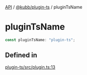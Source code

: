[API](../../../packages.md) / [@kubb/plugin-ts](../index.md) / pluginTsName

# pluginTsName

```ts
const pluginTsName: "plugin-ts";
```

## Defined in

[plugin-ts/src/plugin.ts:13](https://github.com/kubb-project/kubb/blob/dcebbafbee668a7722775212bce85eec29e39573/packages/plugin-ts/src/plugin.ts#L13)
